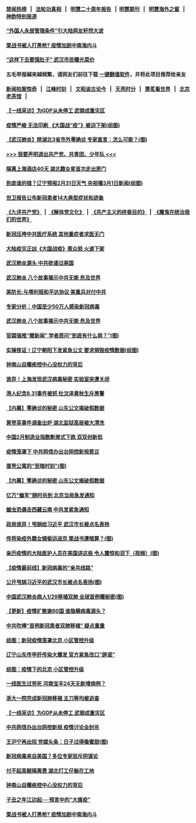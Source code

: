 #### [禁闻热榜](热点新闻.md?=0)  &nbsp;&nbsp;|&nbsp;&nbsp; [法轮功真相](https://github.com/gfw-breaker/truth/blob/master/README.md?=0) &nbsp;&nbsp;|&nbsp;&nbsp; [明慧二十周年报告](https://github.com/gfw-breaker/mh-reports/blob/master/README.md?=0) &nbsp;&nbsp;|&nbsp;&nbsp;[明慧期刊](https://github.com/gfw-breaker/mh-qikan) &nbsp;&nbsp;|&nbsp;&nbsp; [明慧海外之窗](https://github.com/gfw-breaker/mh-news/blob/master/README.md?=0) &nbsp;&nbsp;|&nbsp;&nbsp; [神韵特别报道](https://github.com/gfw-breaker/mh-news/blob/master/shenyun.md?=0)
#### [ “外国人永居管理条件”引大陆网友轩然大波](https://github.com/gfw-breaker/banned-news/blob/master/pages/nsc413/n11907540.md)
#### [ 栗战书被人打黑枪? 疫情加剧中南海内斗](https://github.com/gfw-breaker/banned-news/blob/master/pages/prog1138/a102789484.md)
#### [ “这样下去要饿肚子” 武汉市民曝光菜价](https://github.com/gfw-breaker/banned-news/blob/master/pages/nsc413/n11908526.md)
#### 五毛举报越来越频繁，请网友们前往下载 [一键翻墙软件](https://github.com/gfw-breaker/ssr-accounts)，并将此项目推荐给亲友
#### [新闻拍案惊奇](https://github.com/gfw-breaker/banned-news/blob/master/pages/link4.md) &nbsp;&nbsp;|&nbsp;&nbsp; [江峰时刻](https://github.com/gfw-breaker/banned-news/blob/master/pages/link4.md) &nbsp;&nbsp;|&nbsp;&nbsp; [文昭谈古论今](https://github.com/gfw-breaker/banned-news/blob/master/pages/link4.md) &nbsp;&nbsp;|&nbsp;&nbsp; [天亮时分](https://github.com/gfw-breaker/banned-news/blob/master/pages/link4.md) &nbsp;&nbsp;|&nbsp;&nbsp; [萧茗看世界](https://github.com/gfw-breaker/banned-news/blob/master/pages/link4.md) &nbsp;&nbsp;|&nbsp;&nbsp; [北京老茶馆](https://github.com/gfw-breaker/banned-news/blob/master/pages/link4.md) &nbsp;&nbsp;|&nbsp;&nbsp; 
#### [ 【一线采访】为GDP从未停工 武钢成重灾区](https://github.com/gfw-breaker/banned-news/blob/master/pages/nf4514/n11907787.md)
#### [ 疫情严峻 无法印刷 《大国战“疫”》被迫下架(组图)](https://github.com/gfw-breaker/banned-news/blob/master/pages/p1/924835.md)
#### [ 【武汉肺炎】除湖北3省市外零确诊 专家直言：怎么可能？(图)](https://github.com/gfw-breaker/banned-news/blob/master/pages/p1/924817.md)
#### [>>> 我要声明退出共产党、共青团、少年队 <<<](https://github.com/begood0513/goodnews/blob/master/quit/letter.md) 
#### [ 隔离上海酒店40天 湖北籍女星首次走出房门](https://github.com/gfw-breaker/banned-news/blob/master/pages/nsc413/n11907453.md)
#### [ 到底谁的错？辽宁预报2月31日天气 央视播3月1日新闻(组图)](https://github.com/gfw-breaker/banned-news/blob/master/pages/p1/924819.md)
#### [ 世卫报告公布新冠患者14大典型症状和迹象](https://github.com/gfw-breaker/banned-news/blob/master/pages/nf4514/n11907472.md)
#### [《九评共产党》](https://github.com/begood0513/9ping.md/blob/master/README.md) &nbsp;|&nbsp; [《解体党文化》](../../../../jtdwh.md/blob/master/README.md)  &nbsp;|&nbsp; [《共产主义的终极目的》](../../../../gczydzjmd.md/blob/master/README.md) &nbsp;|&nbsp; [《魔鬼在统治我们的世界》](../../../../mgztzwmdsj.md/blob/master/README.md) 
#### [ 新冠压垮中共医疗系统 其他重症者求医无门](https://github.com/gfw-breaker/banned-news/blob/master/pages/nf4514/n11905283.md)
#### [ 大陆疫灾正凶《大国战疫》惹众怒 火速下架](https://github.com/gfw-breaker/banned-news/blob/master/pages/nsc413/n11908714.md)
#### [ 武汉肺炎源头 中共欲诿过美国](https://github.com/gfw-breaker/banned-news/blob/master/pages/nf4514/n11907665.md)
#### [ 武汉肺炎 八个故事揭示中共无能 危及世界](https://github.com/gfw-breaker/banned-news/blob/master/pages/nf4514/n11888055.md)
#### [ 美防长:与塔利班和平达协议 美重兵对付中共](https://github.com/gfw-breaker/banned-news/blob/master/pages/nsc413/n11908366.md)
#### [ 专家分析：中国至少50万人感染新冠病毒](https://github.com/gfw-breaker/banned-news/blob/master/pages/nsc413/n11907619.md)
#### [ 武汉肺炎 八个故事揭示中共无能 危及世界](https://github.com/gfw-breaker/banned-news/blob/master/pages/nsc413/n11888055.md)
#### [ 官媒强推“暖新闻” 学者质问“到底有什么病？”(图)](https://github.com/gfw-breaker/banned-news/blob/master/pages/p1/924824.md)
#### [ 实锤铁证！辽宁朝阳下发紧急公文 要求销毁疫情数据(组图)](https://github.com/gfw-breaker/banned-news/blob/master/pages/p1/924849.md)
#### [ 钟南山自曝疾控中心没权力的背后](https://github.com/gfw-breaker/banned-news/blob/master/pages/nf4514/n11903401.md)
#### [ 诡异！上海发现武汉病毒秘密 实验室突遭关闭](https://github.com/gfw-breaker/banned-news/blob/master/pages/prog204/a102789553.md)
#### [ 港人纪念8.31事件被抓 杜汶泽黄秋生斥黑警](https://github.com/gfw-breaker/banned-news/blob/master/pages/nsc413/n11907574.md)
#### [ 【内幕】零确诊的秘密 山东公文揭破假数据](https://github.com/gfw-breaker/banned-news/blob/master/pages/nf4514/n11903914.md)
#### [ 黄登英事件调查出炉 湖北监狱高层被大清洗](https://github.com/gfw-breaker/banned-news/blob/master/pages/nsc413/n11909542.md)
#### [ 中国2月制造业指数断崖式下跌 双双创新低](https://github.com/gfw-breaker/banned-news/blob/master/pages/nf4514/n11909490.md)
#### [ 疫情笼罩下 中共网信办出台网控新规惹议](https://github.com/gfw-breaker/banned-news/blob/master/pages/nsc413/n11908545.md)
#### [ 蛋壳公寓的“至暗时刻”(图)](https://github.com/gfw-breaker/banned-news/blob/master/pages/p5/924841.md)
#### [ 【内幕】零确诊的秘密 山东公文揭破假数据](https://github.com/gfw-breaker/banned-news/blob/master/pages/nsc413/n11903914.md)
#### [ 亿万“蝗军”随时杀到 北京当局急发通知](https://github.com/gfw-breaker/banned-news/blob/master/pages/prog204/a102789748.md)
#### [ 蝗虫恐袭击西藏云南 中共发紧急通知](https://github.com/gfw-breaker/banned-news/blob/master/pages/nsc413/n11910313.md)
#### [ 政局诡异！甩锅给习近平 武汉市长被点名表扬](https://github.com/gfw-breaker/banned-news/blob/master/pages/prog204/a102789637.md)
#### [ 传将染疫外籍女婿偷运进京 栗战书遭暗算？(图)](https://github.com/gfw-breaker/banned-news/blob/master/pages/p2/924845.md)
#### [ 亲历疫情的大陆医护人员在美国讲这些 令人震惊和泪下（视频）(图)](https://github.com/gfw-breaker/banned-news/blob/master/pages/p1/924803.md)
#### [ 【疫情最前线】新冠病毒的“亲共线路”](https://github.com/gfw-breaker/banned-news/blob/master/pages/nsc413/n11907734.md)
#### [ 公开甩锅习近平的武汉市长被点名表扬(图)](https://github.com/gfw-breaker/banned-news/blob/master/pages/p2/924748.md)
#### [ 中国武汉肺炎病人1/29移植双肺 全球首例曝秘密(图)](https://github.com/gfw-breaker/banned-news/blob/master/pages/p1/924798.md)
#### [ 【更新】疫情扩散逾60国 谁隐瞒病毒源头？](https://github.com/gfw-breaker/banned-news/blob/master/pages/nsc413/n11890652.md)
#### [ 中共吹捧“首例新冠患者双肺移植” 疑点重重](https://github.com/gfw-breaker/banned-news/blob/master/pages/nf4514/n11907615.md)
#### [ 组图：新冠疫情笼罩北京 小区管控升级](https://github.com/gfw-breaker/banned-news/blob/master/pages/nf4514/n11905532.md)
#### [ 辽宁山东传甲肝传染大爆发 官方紧急改口“辟谣”](https://github.com/gfw-breaker/banned-news/blob/master/pages/prog204/a102789949.md)
#### [ 组图：疫情下的北京 小区管控升级](https://github.com/gfw-breaker/banned-news/blob/master/pages/nsc413/n11905532.md)
#### [ 一线医生过劳死 河南宝丰24天无新增病例？](https://github.com/gfw-breaker/banned-news/blob/master/pages/nf4514/n11907430.md)
#### [ 浙大一院完成新冠肺移植 主刀等均被追查](https://github.com/gfw-breaker/banned-news/blob/master/pages/nsc413/n11909752.md)
#### [ 【一线采访】为GDP从未停工 武钢成重灾区](https://github.com/gfw-breaker/banned-news/blob/master/pages/nsc413/n11907787.md)
#### [ 中共网信办出台网控新规 疫情讨论全封杀](https://github.com/gfw-breaker/banned-news/blob/master/pages/nf4514/n11908545.md)
#### [ 王沪宁再出招 党媒头条：日子过得像蜜甜(图)](https://github.com/gfw-breaker/banned-news/blob/master/pages/p2/924708.md)
#### [ 新冠病毒来自美国？多位专家驳斥阴谋论](https://github.com/gfw-breaker/banned-news/blob/master/pages/nsc413/n11907805.md)
#### [ 付不起高额隔离费 湖北打工仔躲在工地](https://github.com/gfw-breaker/banned-news/blob/master/pages/nsc413/n11907139.md)
#### [ 钟南山自曝疾控中心没权力的背后](https://github.com/gfw-breaker/banned-news/blob/master/pages/nsc413/n11903401.md)
#### [ 子丑之年江边起──预言中的“大瘟疫”](https://github.com/gfw-breaker/banned-news/blob/master/pages/nf4514/n11908043.md)
#### [ 栗战书被人打黑枪? 疫情加剧中南海内斗](https://github.com/gfw-breaker/banned-news/blob/master/pages/prog204/a102789484.md)
